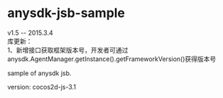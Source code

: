 anysdk-jsb-sample
=================
v1.5  -- 2015.3.4  
库更新：  
1、新增接口获取框架版本号，开发者可通过anysdk.AgentManager.getInstance().getFrameworkVersion()获得版本号  

sample of anysdk jsb.

version: cocos2d-js-3.1
